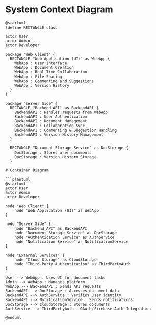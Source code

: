 # System Context Diagram

```plantuml
@startuml
!define RECTANGLE class

actor User
actor Admin
actor Developer

package "Web Client" {
  RECTANGLE "Web Application (UI)" as WebApp {
    WebApp : User Interface
    WebApp : Document Creation
    WebApp : Real-Time Collaboration
    WebApp : File Sharing
    WebApp : Commenting and Suggestions
    WebApp : Version History
  }
}

package "Server Side" {
  RECTANGLE "Backend API" as BackendAPI {
    BackendAPI : Handles requests from WebApp
    BackendAPI : User Authentication
    BackendAPI : Document Management
    BackendAPI : Collaboration Sync
    BackendAPI : Commenting & Suggestion Handling
    BackendAPI : Version History Management
  }

  RECTANGLE "Document Storage Service" as DocStorage {
    DocStorage : Stores user documents
    DocStorage : Version History Storage
  }

# Container Diagram

```plantuml
@startuml
actor User
actor Admin
actor Developer

node "Web Client" {
    node "Web Application (UI)" as WebApp
}

node "Server Side" {
    node "Backend API" as BackendAPI
    node "Document Storage Service" as DocStorage
    node "Authentication Service" as AuthService
    node "Notification Service" as NotificationService
}

node "External Services" {
    node "Cloud Storage" as CloudStorage
    node "Third-Party Authentication" as ThirdPartyAuth
}

User --> WebApp : Uses UI for document tasks
Admin --> WebApp : Manages platform
WebApp --> BackendAPI : Sends API requests
BackendAPI --> DocStorage : Accesses document data
BackendAPI --> AuthService : Verifies user identity
BackendAPI --> NotificationService : Sends notifications
DocStorage --> CloudStorage : Stores documents
AuthService --> ThirdPartyAuth : OAuth/Firebase Auth Integration

@enduml
